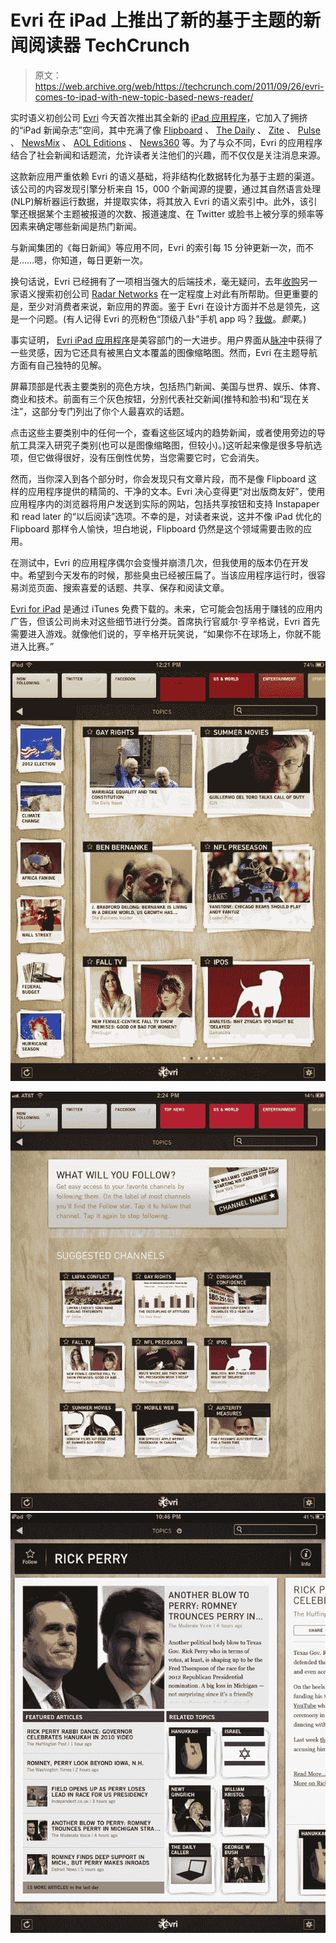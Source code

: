 # Evri 在 iPad 上推出了新的基于主题的新闻阅读器 TechCrunch

> 原文：<https://web.archive.org/web/https://techcrunch.com/2011/09/26/evri-comes-to-ipad-with-new-topic-based-news-reader/>

实时语义初创公司 [Evri](https://web.archive.org/web/20221127183510/http://www.evri.com/) 今天首次推出其全新的 [iPad 应用程序](https://web.archive.org/web/20221127183510/http://corporate.evri.com/ipad/)，它加入了拥挤的“iPad 新闻杂志”空间，其中充满了像 [Flipboard](https://web.archive.org/web/20221127183510/http://www.crunchbase.com/company/flipboard) 、 [The Daily](https://web.archive.org/web/20221127183510/http://www.crunchbase.com/company/the-daily) 、 [Zite](https://web.archive.org/web/20221127183510/http://www.crunchbase.com/company/zite) 、 [Pulse](https://web.archive.org/web/20221127183510/http://www.crunchbase.com/company/pulse) 、 [NewsMix](https://web.archive.org/web/20221127183510/http://www.sobees.com/) 、 [AOL Editions](https://web.archive.org/web/20221127183510/https://beta.techcrunch.com/2011/08/02/aol-editions-ipad/) 、 [News360](https://web.archive.org/web/20221127183510/http://www.crunchbase.com/company/news360) 等。为了与众不同，Evri 的应用程序结合了社会新闻和话题流，允许读者关注他们的兴趣，而不仅仅是关注消息来源。

这款新应用严重依赖 Evri 的语义基础，将非结构化数据转化为基于主题的渠道。该公司的内容发现引擎分析来自 15，000 个新闻源的提要，通过其自然语言处理(NLP)解析器运行数据，并提取实体，将其放入 Evri 的语义索引中。此外，该引擎还根据某个主题被报道的次数、报道速度、在 Twitter 或脸书上被分享的频率等因素来确定哪些新闻是热门新闻。

与新闻集团的《每日新闻》等应用不同，Evri 的索引每 15 分钟更新一次，而不是……嗯，你知道，每日更新一次。

换句话说，Evri 已经拥有了一项相当强大的后端技术，毫无疑问，去年[收购](https://web.archive.org/web/20221127183510/https://beta.techcrunch.com/2010/03/11/evri-acquires-radar-networks/)另一家语义搜索初创公司 [Radar Networks](https://web.archive.org/web/20221127183510/http://www.crunchbase.com/company/radar-networks) 在一定程度上对此有所帮助。但更重要的是，至少对消费者来说，新应用的界面。鉴于 Evri 在设计方面并不总是领先，这是一个问题。(有人记得 Evri 的亮粉色“顶级八卦”手机 app 吗？[我做](https://web.archive.org/web/20221127183510/http://www.readwriteweb.com/archives/semantic_startup_evri_goes_mobile.php)。*颤栗*。)

事实证明， [Evri iPad 应用程序](https://web.archive.org/web/20221127183510/http://corporate.evri.com/ipad/)是美容部门的一大进步。用户界面从[脉冲](https://web.archive.org/web/20221127183510/http://itunes.apple.com/us/app/pulse-news-for-ipad/id371088673?mt=8)中获得了一些灵感，因为它还具有被黑白文本覆盖的图像缩略图。然而，Evri 在主题导航方面有自己独特的见解。

屏幕顶部是代表主要类别的亮色方块，包括热门新闻、美国与世界、娱乐、体育、商业和技术。前面有三个灰色按钮，分别代表社交新闻(推特和脸书)和“现在关注”，这部分专门列出了你个人最喜欢的话题。

点击这些主要类别中的任何一个，查看这些区域内的趋势新闻，或者使用旁边的导航工具深入研究子类别(也可以是图像缩略图，但较小)。)这听起来像是很多导航选项，但它做得很好，没有压倒性优势，当您需要它时，它会消失。

然而，当你深入到各个部分时，你会发现只有文章片段，而不是像 Flipboard 这样的应用程序提供的精简的、干净的文本。Evri 决心变得更“对出版商友好”，使用应用程序内的浏览器将用户发送到实际的网站，包括共享按钮和支持 Instapaper 和 read later 的“以后阅读”选项。不幸的是，对读者来说，这并不像 iPad 优化的 Flipboard 那样令人愉快，坦白地说，Flipboard 仍然是这个领域需要击败的应用。

在测试中，Evri 的应用程序偶尔会变慢并崩溃几次，但我使用的版本仍在开发中。希望到今天发布的时候，那些臭虫已经被压扁了。当该应用程序运行时，很容易浏览页面、搜索喜爱的话题、共享、保存和阅读文章。

[Evri for iPad](https://web.archive.org/web/20221127183510/http://corporate.evri.com/ipad/) 是通过 iTunes 免费下载的。未来，它可能会包括用于赚钱的应用内广告，但该公司尚未对这些细节进行分类。首席执行官威尔·亨辛格说，Evri 首先需要进入游戏。就像他们说的，亨辛格开玩笑说，“如果你不在球场上，你就不能进入比赛。”

[![](img/2c79fde2658de0e96797e58d41c8d3c0.png "ipad_top_news")](https://web.archive.org/web/20221127183510/https://beta.techcrunch.com/wp-content/uploads/2011/09/ipad_top_news.jpg)

[![](img/131e4cbfa25fa9f9a8fb563869b484fd.png "ipad_emptynowfollow") ](https://web.archive.org/web/20221127183510/https://beta.techcrunch.com/wp-content/uploads/2011/09/ipad_emptynowfollow.jpg) [ ![](img/885df28040373620abe5d0c30397f754.png "evri-topic")](https://web.archive.org/web/20221127183510/https://beta.techcrunch.com/wp-content/uploads/2011/09/evri-topic.jpg)